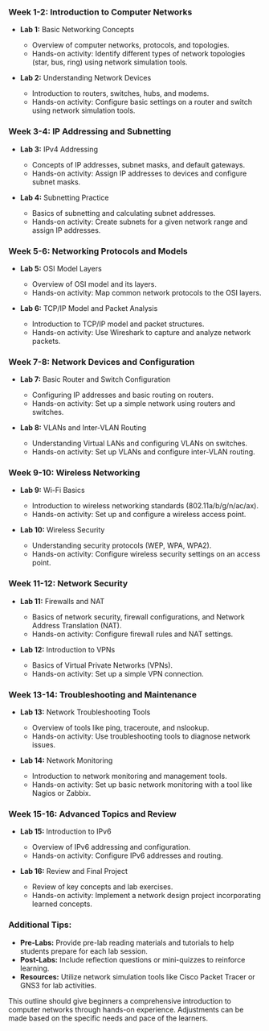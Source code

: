 

### **Week 1-2: Introduction to Computer Networks**
- **Lab 1:** Basic Networking Concepts
  - Overview of computer networks, protocols, and topologies.
  - Hands-on activity: Identify different types of network topologies (star, bus, ring) using network simulation tools.

- **Lab 2:** Understanding Network Devices
  - Introduction to routers, switches, hubs, and modems.
  - Hands-on activity: Configure basic settings on a router and switch using network simulation tools.

### **Week 3-4: IP Addressing and Subnetting**
- **Lab 3:** IPv4 Addressing
  - Concepts of IP addresses, subnet masks, and default gateways.
  - Hands-on activity: Assign IP addresses to devices and configure subnet masks.

- **Lab 4:** Subnetting Practice
  - Basics of subnetting and calculating subnet addresses.
  - Hands-on activity: Create subnets for a given network range and assign IP addresses.

### **Week 5-6: Networking Protocols and Models**
- **Lab 5:** OSI Model Layers
  - Overview of OSI model and its layers.
  - Hands-on activity: Map common network protocols to the OSI layers.

- **Lab 6:** TCP/IP Model and Packet Analysis
  - Introduction to TCP/IP model and packet structures.
  - Hands-on activity: Use Wireshark to capture and analyze network packets.

### **Week 7-8: Network Devices and Configuration**
- **Lab 7:** Basic Router and Switch Configuration
  - Configuring IP addresses and basic routing on routers.
  - Hands-on activity: Set up a simple network using routers and switches.

- **Lab 8:** VLANs and Inter-VLAN Routing
  - Understanding Virtual LANs and configuring VLANs on switches.
  - Hands-on activity: Set up VLANs and configure inter-VLAN routing.

### **Week 9-10: Wireless Networking**
- **Lab 9:** Wi-Fi Basics
  - Introduction to wireless networking standards (802.11a/b/g/n/ac/ax).
  - Hands-on activity: Set up and configure a wireless access point.

- **Lab 10:** Wireless Security
  - Understanding security protocols (WEP, WPA, WPA2).
  - Hands-on activity: Configure wireless security settings on an access point.

### **Week 11-12: Network Security**
- **Lab 11:** Firewalls and NAT
  - Basics of network security, firewall configurations, and Network Address Translation (NAT).
  - Hands-on activity: Configure firewall rules and NAT settings.

- **Lab 12:** Introduction to VPNs
  - Basics of Virtual Private Networks (VPNs).
  - Hands-on activity: Set up a simple VPN connection.

### **Week 13-14: Troubleshooting and Maintenance**
- **Lab 13:** Network Troubleshooting Tools
  - Overview of tools like ping, traceroute, and nslookup.
  - Hands-on activity: Use troubleshooting tools to diagnose network issues.

- **Lab 14:** Network Monitoring
  - Introduction to network monitoring and management tools.
  - Hands-on activity: Set up basic network monitoring with a tool like Nagios or Zabbix.

### **Week 15-16: Advanced Topics and Review**
- **Lab 15:** Introduction to IPv6
  - Overview of IPv6 addressing and configuration.
  - Hands-on activity: Configure IPv6 addresses and routing.

- **Lab 16:** Review and Final Project
  - Review of key concepts and lab exercises.
  - Hands-on activity: Implement a network design project incorporating learned concepts.

### **Additional Tips:**
- **Pre-Labs:** Provide pre-lab reading materials and tutorials to help students prepare for each lab session.
- **Post-Labs:** Include reflection questions or mini-quizzes to reinforce learning.
- **Resources:** Utilize network simulation tools like Cisco Packet Tracer or GNS3 for lab activities.

This outline should give beginners a comprehensive introduction to computer networks through hands-on experience. Adjustments can be made based on the specific needs and pace of the learners.